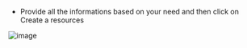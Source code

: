- Provide all the informations based on your need and then click on Create a resources

![image](https://github.com/user-attachments/assets/dc8c3efa-407e-4ab0-983a-23e95437fd27)


